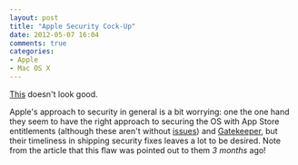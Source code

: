 ```yaml
---
layout: post
title: "Apple Security Cock-Up"
date: 2012-05-07 16:04
comments: true
categories: 
- Apple
- Mac OS X
---
```


[This][ZD] doesn't look good.

Apple's approach to security in general is a bit worrying: one the one hand they seem to have the right approach to securing the OS with App Store entitlements (although these aren't without [issues][EE]) and [Gatekeeper][GK], but their timeliness in shipping security fixes leaves a lot to be desired. Note from the article that this flaw was pointed out to them *3 months* ago!

[ZD]: http://www.zdnet.com/blog/security/apple-security-blunder-exposes-lion-login-passwords-in-clear-text/11963
[GK]: http://www.apple.com/macosx/mountain-lion/security.html
[EE]: http://www.robpeck.com/2012/01/app-store-entitlements-and-the-crippling-of-an-app/
